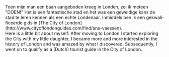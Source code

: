 <div lang="nl">
Toen mijn man een baan aangeboden kreeg in Londen, zei ik meteen "DOEN!" Het is
een fantastische stad en het was een geweldige kans de stad te leren kennen als
een echte Londenaar. Inmiddels ben ik een gekwalificeerde gids in [The City of London](http://www.cityoflondonguides.com/find/ans-vaessen).
</div>

<div lang="en">
Here is a little bit about myself: After moving to London I started exploring the City with my little daughter, I became more and more interested in the history of London and was amazed by what I discovered. Subsequently, I went on to qualify as a (Dutch) tourist guide in the City of London.

</div>
